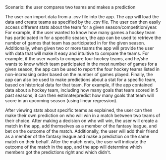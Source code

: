 Scenario: the user compares two teams and makes a prediction

The user can import data from a .csv file into the app. The app will load the data and create teams as specified by 
the .csv file. The user can then easily access different stats about the team for a given season/competition/year.  For 
example, if the user wanted to know how many games a hockey team has participated in for a specific season, the app 
can be used to retrieve the number of games that team has participated in for the given season. Additionally, when 
given two or more teams the app will provide the user with data that will make it easy and intuitive to compare the 
teams. For example, if the user wants to compare four hockey teams, and he/she wants to know which team participated 
in the most number of games for a given season, the app can be used to report the four hockey teams listed in 
non-increasing order based on the number of games played. Finally, the app can also be used to make predictions about 
a stat for a specific team, based on historical data for that team. For example, if the app contained data about a 
hockey team, including how many goals that team scored in 5 past seasons, it can then estimate/predict how many goals 
that team will score in an upcoming season (using linear regression).

After viewing stats about specific teams as explained, the user can then make their own prediction on who will win in 
a match between two teams of their choice. After making a decision on who will win, the user will create a match in the 
app, add themselves as a member of the fantasy league, and bet on the outcome of the match. Additionally, the user will 
add their friend as a member of the fantasy league and make a prediction on the same match on their behalf. After the
match ends, the user will indicate the outcome of the match in the app, and the app will determine which members got 
the predictions right and which didn't.
